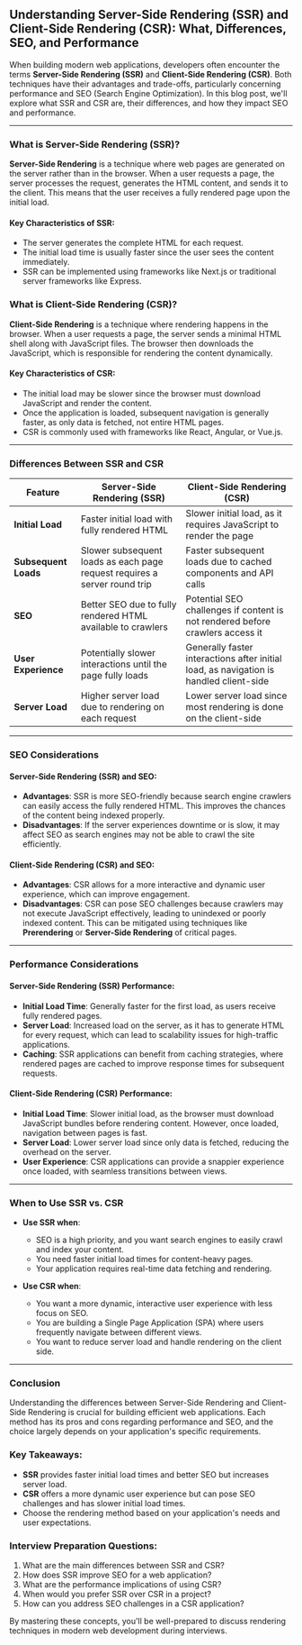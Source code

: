 ## Understanding Server-Side Rendering (SSR) and Client-Side Rendering (CSR): What, Differences, SEO, and Performance

When building modern web applications, developers often encounter the terms **Server-Side Rendering (SSR)** and **Client-Side Rendering (CSR)**. Both techniques have their advantages and trade-offs, particularly concerning performance and SEO (Search Engine Optimization). In this blog post, we'll explore what SSR and CSR are, their differences, and how they impact SEO and performance.

---

### What is Server-Side Rendering (SSR)?

**Server-Side Rendering** is a technique where web pages are generated on the server rather than in the browser. When a user requests a page, the server processes the request, generates the HTML content, and sends it to the client. This means that the user receives a fully rendered page upon the initial load.

#### Key Characteristics of SSR:

- The server generates the complete HTML for each request.
- The initial load time is usually faster since the user sees the content immediately.
- SSR can be implemented using frameworks like Next.js or traditional server frameworks like Express.

### What is Client-Side Rendering (CSR)?

**Client-Side Rendering** is a technique where rendering happens in the browser. When a user requests a page, the server sends a minimal HTML shell along with JavaScript files. The browser then downloads the JavaScript, which is responsible for rendering the content dynamically.

#### Key Characteristics of CSR:

- The initial load may be slower since the browser must download JavaScript and render the content.
- Once the application is loaded, subsequent navigation is generally faster, as only data is fetched, not entire HTML pages.
- CSR is commonly used with frameworks like React, Angular, or Vue.js.

---

### Differences Between SSR and CSR

| Feature              | Server-Side Rendering (SSR)                                               | Client-Side Rendering (CSR)                                                            |
| -------------------- | ------------------------------------------------------------------------- | -------------------------------------------------------------------------------------- |
| **Initial Load**     | Faster initial load with fully rendered HTML                              | Slower initial load, as it requires JavaScript to render the page                      |
| **Subsequent Loads** | Slower subsequent loads as each page request requires a server round trip | Faster subsequent loads due to cached components and API calls                         |
| **SEO**              | Better SEO due to fully rendered HTML available to crawlers               | Potential SEO challenges if content is not rendered before crawlers access it          |
| **User Experience**  | Potentially slower interactions until the page fully loads                | Generally faster interactions after initial load, as navigation is handled client-side |
| **Server Load**      | Higher server load due to rendering on each request                       | Lower server load since most rendering is done on the client-side                      |

---

### SEO Considerations

#### **Server-Side Rendering (SSR) and SEO:**

- **Advantages**: SSR is more SEO-friendly because search engine crawlers can easily access the fully rendered HTML. This improves the chances of the content being indexed properly.
- **Disadvantages**: If the server experiences downtime or is slow, it may affect SEO as search engines may not be able to crawl the site efficiently.

#### **Client-Side Rendering (CSR) and SEO:**

- **Advantages**: CSR allows for a more interactive and dynamic user experience, which can improve engagement.
- **Disadvantages**: CSR can pose SEO challenges because crawlers may not execute JavaScript effectively, leading to unindexed or poorly indexed content. This can be mitigated using techniques like **Prerendering** or **Server-Side Rendering** of critical pages.

---

### Performance Considerations

#### **Server-Side Rendering (SSR) Performance:**

- **Initial Load Time**: Generally faster for the first load, as users receive fully rendered pages.
- **Server Load**: Increased load on the server, as it has to generate HTML for every request, which can lead to scalability issues for high-traffic applications.
- **Caching**: SSR applications can benefit from caching strategies, where rendered pages are cached to improve response times for subsequent requests.

#### **Client-Side Rendering (CSR) Performance:**

- **Initial Load Time**: Slower initial load, as the browser must download JavaScript bundles before rendering content. However, once loaded, navigation between pages is fast.
- **Server Load**: Lower server load since only data is fetched, reducing the overhead on the server.
- **User Experience**: CSR applications can provide a snappier experience once loaded, with seamless transitions between views.

---

### When to Use SSR vs. CSR

- **Use SSR when**:

  - SEO is a high priority, and you want search engines to easily crawl and index your content.
  - You need faster initial load times for content-heavy pages.
  - Your application requires real-time data fetching and rendering.

- **Use CSR when**:
  - You want a more dynamic, interactive user experience with less focus on SEO.
  - You are building a Single Page Application (SPA) where users frequently navigate between different views.
  - You want to reduce server load and handle rendering on the client side.

---

### Conclusion

Understanding the differences between Server-Side Rendering and Client-Side Rendering is crucial for building efficient web applications. Each method has its pros and cons regarding performance and SEO, and the choice largely depends on your application's specific requirements.

### Key Takeaways:

- **SSR** provides faster initial load times and better SEO but increases server load.
- **CSR** offers a more dynamic user experience but can pose SEO challenges and has slower initial load times.
- Choose the rendering method based on your application's needs and user expectations.

### Interview Preparation Questions:

1. What are the main differences between SSR and CSR?
2. How does SSR improve SEO for a web application?
3. What are the performance implications of using CSR?
4. When would you prefer SSR over CSR in a project?
5. How can you address SEO challenges in a CSR application?

By mastering these concepts, you'll be well-prepared to discuss rendering techniques in modern web development during interviews.
